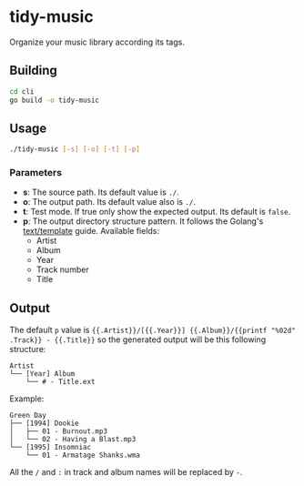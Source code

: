 # tidy-music

Organize your music library according its tags.

## Building
```sh
cd cli
go build -o tidy-music
```

## Usage
```sh
./tidy-music [-s] [-o] [-t] [-p]
```

### Parameters
- **s**: The source path. Its default value is `./`.
- **o**: The output path. Its default value also is `./`.
- **t**: Test mode. If true only show the expected output. Its default is `false`.
- **p**: The output directory structure pattern. It follows the
Golang's [text/template](https://golang.org/pkg/text/template/) guide.
Available fields:
  - Artist
  - Album
  - Year
  - Track number
  - Title

## Output
The default `p` value is `{{.Artist}}/[{{.Year}}] {{.Album}}/{{printf "%02d" .Track}} - {{.Title}}` so the generated
output will be this following structure:
```
Artist
└── [Year] Album
    └── # - Title.ext
```
Example:
```
Green Day
├── [1994] Dookie
│   ├── 01 - Burnout.mp3
│   └── 02 - Having a Blast.mp3
└── [1995] Insomniac
    └── 01 - Armatage Shanks.wma
```
All the `/` and `:` in track and album names will be replaced by `-`.
